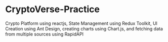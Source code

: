 # CryptoVerse-Practice

Crypto Platform using reactjs, State Management using Redux Toolkit, UI Creation using Ant Design, creating charts using Chart.js, and fetching data from multiple sources using RapidAPI

